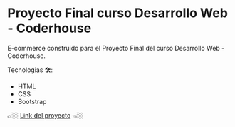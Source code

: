 # Proyecto Final curso Desarrollo Web - Coderhouse

E-commerce construido para el Proyecto Final del curso Desarrollo Web - Coderhouse.

Tecnologias 🛠️:

- HTML
- CSS
- Bootstrap

👉🏼 [Link del proyecto](https://martinrot.github.io/ProyectoFinal-DW-CoderHouse/) 👈🏼
